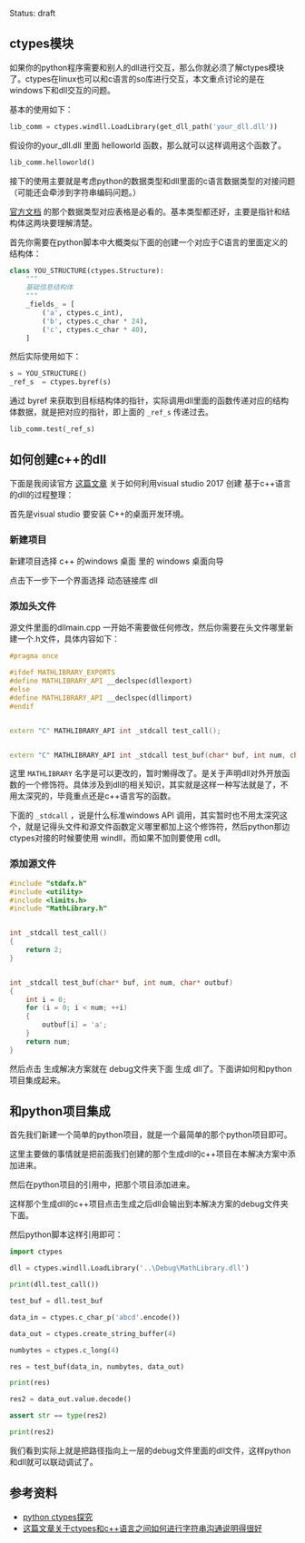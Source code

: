Status: draft


##  ctypes模块

如果你的python程序需要和别人的dll进行交互，那么你就必须了解ctypes模块了。ctypes在linux也可以和c语言的so库进行交互，本文重点讨论的是在windows下和dll交互的问题。

基本的使用如下：

```python
lib_comm = ctypes.windll.LoadLibrary(get_dll_path('your_dll.dll'))
```

假设你的your_dll.dll 里面 helloworld 函数，那么就可以这样调用这个函数了。

```python
lib_comm.helloworld()
```

接下的使用主要就是考虑python的数据类型和dll里面的c语言数据类型的对接问题（可能还会牵涉到字符串编码问题。）

[官方文档](https://docs.python.org/3.7/library/ctypes.html) 的那个数据类型对应表格是必看的。基本类型都还好，主要是指针和结构体这两块要理解清楚。

首先你需要在python脚本中大概类似下面的创建一个对应于C语言的里面定义的结构体：

```python
class YOU_STRUCTURE(ctypes.Structure):
    """
    基础信息结构体
    """
    _fields_ = [
        ('a', ctypes.c_int),  
        ('b', ctypes.c_char * 24), 
        ('c', ctypes.c_char * 40), 
    ]
```

然后实际使用如下：

```python
s = YOU_STRUCTURE()
_ref_s  = ctypes.byref(s)
```

通过 byref 来获取到目标结构体的指针，实际调用dll里面的函数传递对应的结构体数据，就是把对应的指针，即上面的 `_ref_s` 传递过去。

```python
lib_comm.test(_ref_s)
```



## 如何创建c++的dll

下面是我阅读官方 [这篇文章](https://docs.microsoft.com/en-us/cpp/build/walkthrough-creating-and-using-a-dynamic-link-library-cpp?view=vs-2017) 关于如何利用visual studio 2017 创建 基于c++语言的dll的过程整理：

首先是visual studio 要安装 C++的桌面开发环境。

### 新建项目

新建项目选择 c++ 的windows 桌面 里的 windows 桌面向导

点击下一步下一个界面选择 动态链接库 dll

### 添加头文件

源文件里面的dllmain.cpp 一开始不需要做任何修改，然后你需要在头文件哪里新建一个.h文件，具体内容如下：

```c++
#pragma once

#ifdef MATHLIBRARY_EXPORTS
#define MATHLIBRARY_API __declspec(dllexport)
#else
#define MATHLIBRARY_API __declspec(dllimport)
#endif


extern "C" MATHLIBRARY_API int _stdcall test_call();


extern "C" MATHLIBRARY_API int _stdcall test_buf(char* buf, int num, char* outbuf);
```

这里 `MATHLIBRARY` 名字是可以更改的，暂时懒得改了。是关于声明dll对外开放函数的一个修饰符。具体涉及到dll的相关知识，其实就是这样一种写法就是了，不用太深究的，毕竟重点还是c++语言写的函数。

下面的 `_stdcall` ，说是什么标准windows API 调用，其实暂时也不用太深究这个，就是记得头文件和源文件函数定义哪里都加上这个修饰符，然后python那边 ctypes对接的时候要使用 windll，而如果不加则要使用 cdll。

 

### 添加源文件

```c++
#include "stdafx.h"
#include <utility>
#include <limits.h>
#include "MathLibrary.h"


int _stdcall test_call()
{
	return 2;
}


int _stdcall test_buf(char* buf, int num, char* outbuf)
{
	int i = 0;
	for (i = 0; i < num; ++i)
	{	
		outbuf[i] = 'a';
	}
	return num;
}

```



然后点击 生成解决方案就在 debug文件夹下面 生成 dll了。下面讲如何和python项目集成起来。



## 和python项目集成

首先我们新建一个简单的python项目，就是一个最简单的那个python项目即可。

这里主要做的事情就是把前面我们创建的那个生成dll的c++项目在本解决方案中添加进来。

然后在python项目的引用中，把那个项目添加进来。

这样那个生成dll的c++项目点击生成之后dll会输出到本解决方案的debug文件夹下面。

然后python脚本这样引用即可：

```python
import ctypes

dll = ctypes.windll.LoadLibrary('..\Debug\MathLibrary.dll')

print(dll.test_call())

test_buf = dll.test_buf

data_in = ctypes.c_char_p('abcd'.encode())

data_out = ctypes.create_string_buffer(4)

numbytes = ctypes.c_long(4)

res = test_buf(data_in, numbytes, data_out)

print(res)

res2 = data_out.value.decode()

assert str == type(res2)

print(res2)
```

我们看到实际上就是把路径指向上一层的debug文件里面的dll文件，这样python和dll就可以联动调试了。



## 参考资料

- [python ctypes探究](http://www.cnblogs.com/night-ride-depart/p/4907613.html)
- [这篇文章关于ctypes和c++语言之间如何进行字符串沟通说明得很好](https://eli.thegreenplace.net/2008/08/31/ctypes-calling-cc-code-from-python)